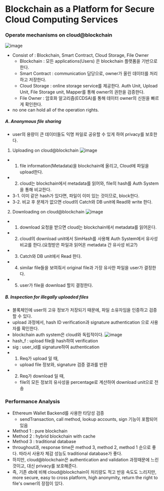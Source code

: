 # Blockchain as a Platform for Secure Cloud Computing Services

### Operate mechanisms on cloud@blockchain
![image](https://user-images.githubusercontent.com/68576770/96947157-5dfc9000-151d-11eb-9e62-3d811a1dd5c5.png)
- Consist of : Blockchain, Smart Contract, Cloud Storage, File Owner
    - Blockchain : 모든 applications(Users) 은 blockchain 플랫폼을 기반으로 한다.
    - Smart Contract : communication 담당으로, owner가 올린 데이터를 처리하고 저장한다.
    - Cloud Storage : online storage service를 제공한다. Auth Unit, Upload Unit, File Storage unit, Mapper를 통해 owner의 권한을 검증한다. 
    - File Owner : 암호화 알고리즘(ECDSA)를 통해 데이터 owner의 신원을 빠르게 확인한다.
- no one can hold all of the operation rights.
##### A. Anonymous file sharing
- user의 용량이 큰 데이터들도 익명 파일로 공유할 수 있게 하여 privacy를 보호한다.
1) Uploading on cloud@blockchain
![image](https://user-images.githubusercontent.com/68576770/97245861-513eab80-183f-11eb-8671-1085cce82981.png)
- 1. file information(Metadata)을 blockchain에 올리고, Cloud에 파일을 upload한다.
- 2. cloud는 blockchain에서 metadata를 읽어와, file의 hash를 Auth System을 통해 비교한다.
- 3-1. 이미 같은 hash가 있다면, 파일이 이미 있는 것이므로, block한다.
- 3-2. 비교 후 문제가 없으면 cloud의 Catch와 DB unit에 Read와 write 한다.
2) Downloading on cloud@blockchain
![image](https://user-images.githubusercontent.com/68576770/97246228-2bfe6d00-1840-11eb-9ff2-841b2e18dd1c.png)
- 1. download 요청을 받으면 cloud는 blockchain에서 metadata를 읽어온다.
- 2. cloud의 download unit에서 SimHash를 사용해 Auth System에서 유사성 비교를 한다.(요청받은 파일과 읽어온 metadata 간 유사성 비교?)
- 3. Catch와 DB unit에서 Read 한다.
- 4. similar file들을 보여줘서 original file과 가장 유사한 파일을 user가 결정한다. 
- 5. user가 file을 download 할지 결정한다.
##### B. Inspection for illegally uploaded files
- 블록체인에 user의 고유 정보가 저장되기 때문에, 파일 소유자임을 인증하고 검증할 수 있다.
- upload 과정에서, hash ID verification과 signature authentication 으로 사용자를 확인한다.
- blockchain auth system은 cloud와 독립적이다.
![image](https://user-images.githubusercontent.com/68576770/97248606-7f26ee80-1845-11eb-9ae9-6957ed84b6d8.png)
- hash_f : upload file을 hash하여 verification
- sig : user_id를 signature하여 authentication
- 1. Req가 upload 일 때,
    - upload file 정보와, signature 검증 결과를 반환
- 2. Req가 download 일 때,
    - file의 모든 정보의 유사성을 percentage로 계산하여 download unit으로 전송
### Performance Analysis
- Ethereum Wallet Backend를 사용한 타당성 검증
    - sendTransaction, call method, lookup accounts, sign 기능이 포함되어 있음
- Method 1 : pure blockchain
- Method 2 : hybrid blockchain with cache
- Method 3 : traditional database
- throughout과, response time은 method 3, method 2, method 1 순으로 좋다. 따라서 사용자 체감 성능도 traditional database가 좋다.
- 하지만, cloud@blockchain은 authentication and validation 과정때문에 느린 것이고, 대신 privacy를 보호해준다.
- 즉, 기존 db에 비해 cloud@blockchain이 처리량도 적고 반응 속도도 느리지만, more secure, easy to cross platform, high anonymity, return the right to file's owner의 장점이 있다.